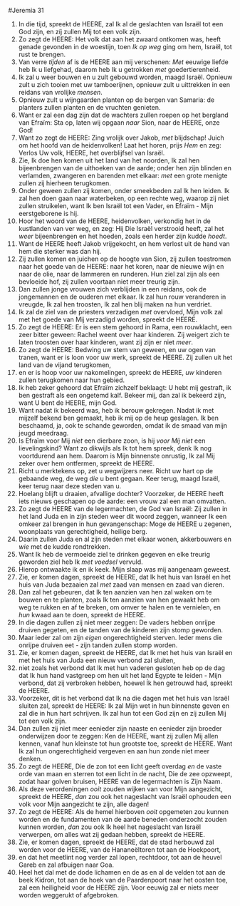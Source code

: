 #Jeremia 31
1. In die tijd, spreekt de HEERE, zal Ik al de geslachten van Israël tot een God zijn, en zíj zullen Mij tot een volk zijn. 
2. Zo zegt de HEERE: Het volk dat aan het zwaard ontkomen was, heeft genade gevonden in de woestijn, toen *Ik op weg* ging om hem, Israël, tot rust te brengen. 
3. Van verre *tijden* af is de HEERE aan mij verschenen: *Met* eeuwige liefde heb Ik u liefgehad, daarom heb Ik u getrokken *met* goedertierenheid. 
4. Ik zal u weer bouwen en u zult gebouwd worden, maagd Israël. Opnieuw zult u zich tooien met uw tamboerijnen, opnieuw zult u uittrekken in een reidans van vrolijke *mensen*. 
5. Opnieuw zult u wijngaarden planten op de bergen van Samaria: de planters zullen planten en de vruchten genieten. 
6. Want er zal een dag zijn dat de wachters zullen roepen op het bergland van Efraïm: Sta op, laten wij opgaan *naar* Sion, naar de HEERE, onze God! 
7. Want zo zegt de HEERE: Zing vrolijk over Jakob, *met* blijdschap! Juich om het hoofd van de heidenvolken! Laat het horen, prijs *Hem* en zeg: Verlos Uw volk, HEERE, het overblijfsel van Israël. 
8. Zie, Ik doe hen komen uit het land van het noorden, Ik zal hen bijeenbrengen van de uithoeken van de aarde; onder hen zijn blinden en verlamden, zwangeren en barenden met elkaar: *met* een grote menigte zullen zij hierheen terugkomen. 
9. Onder geween zullen zij komen, onder smeekbeden zal Ik hen leiden. Ik zal hen doen gaan naar waterbeken, op een rechte weg, waarop zij niet zullen struikelen, want Ik ben Israël tot een Vader, en Efraïm - Mijn eerstgeborene is hij. 
10. Hoor het woord van de HEERE, heidenvolken, verkondig het in de kustlanden van ver weg, en zeg: Hij Die Israël verstrooid heeft, zal het *weer* bijeenbrengen en het hoeden, zoals een herder zijn kudde *hoedt*. 
11. Want de HEERE heeft Jakob vrijgekocht, en hem verlost uit de hand van hem die sterker was dan hij. 
12. Zij zullen komen en juichen op de hoogte van Sion, zij zullen toestromen naar het goede van de HEERE: naar het koren, naar de nieuwe wijn en naar de olie, naar de lammeren en runderen. Hun ziel zal zijn als een bevloeide hof, zij zullen voortaan niet meer treurig zijn. 
13. Dan zullen jonge vrouwen zich verblijden in een reidans, ook de jongemannen en de ouderen met elkaar. Ik zal hun rouw veranderen in vreugde, Ik zal hen troosten, Ik zal hen blij maken na hun verdriet. 
14. Ik zal de ziel van de priesters verzadigen *met* overvloed, Mijn volk zal met het goede van Mij verzadigd worden, spreekt de HEERE. 
15. Zo zegt de HEERE: Er is een stem gehoord in Rama, een rouwklacht, een zeer bitter geween: Rachel weent over haar kinderen. Zij weigert zich te laten troosten over haar kinderen, want zij zijn er niet *meer*. 
16. Zo zegt de HEERE: Bedwing uw stem van geween, en uw ogen van tranen, want er is loon voor uw werk, spreekt de HEERE. Zij zullen uit het land van de vijand terugkomen, 
17. en er is hoop voor uw nakomelingen, spreekt de HEERE, *uw* kinderen zullen terugkomen naar hun gebied. 
18. Ik heb zeker gehoord dat Efraïm zichzelf beklaagt: U hebt mij gestraft, ik ben gestraft als een ongetemd kalf. Bekeer mij, dan zal ik bekeerd zijn, want U bent de HEERE, mijn God. 
19. Want nadat ik bekeerd was, heb ik berouw gekregen. Nadat ik met mijzelf bekend ben gemaakt, heb ik mij op de heup geslagen. Ik ben beschaamd, ja, ook te schande geworden, omdat ik de smaad van mijn jeugd meedraag. 
20. Is Efraïm voor Mij *niet* een dierbare zoon, is hij *voor Mij niet* een lievelingskind? Want zo dikwijls als Ik tot hem spreek, denk Ik nog voortdurend aan hem. Daarom is Mijn binnenste onrustig, Ik zal Mij zeker over hem ontfermen, spreekt de HEERE. 
21. Richt u merktekens op, zet u wegwijzers neer. Richt uw hart op de gebaande weg, de weg *die* u bent gegaan. Keer terug, maagd Israël, keer terug naar deze steden van u. 
22. Hoelang blijft u draaien, afvallige dochter? Voorzeker, de HEERE heeft iets nieuws geschapen op de aarde: een vrouw zal een man omvatten.
23. Zo zegt de HEERE van de legermachten, de God van Israël: Zij zullen in het land Juda en in zijn steden weer dit woord zeggen, wanneer Ik een omkeer zal brengen in hun gevangenschap: Moge de HEERE u zegenen, woonplaats van gerechtigheid, heilige berg.
24. Daarin zullen Juda en al zijn steden met elkaar wonen, akkerbouwers en *wie* met de kudde rondtrekken.
25. Want Ik heb de vermoeide ziel te drinken gegeven en elke treurig geworden ziel heb Ik *met voedsel* vervuld.
26. Hierop ontwaakte ik en ik keek. Mijn slaap was mij aangenaam geweest.
27. Zie, er komen dagen, spreekt de HEERE, dat Ik het huis van Israël en het huis van Juda bezaaien zal *met* zaad van mensen en zaad van dieren.
28. Dan zal het gebeuren, dat Ik ten aanzien van hen zal waken om te bouwen en te planten, zoals Ik ten aanzien van hen gewaakt heb om weg te rukken en af te breken, om omver te halen en te vernielen, en *hun* kwaad aan te doen, spreekt de HEERE.
29. In die dagen zullen zij niet meer zeggen: De vaders hebben onrijpe druiven gegeten, en de tanden van de kinderen zijn stomp geworden.
30. Maar ieder zal om zijn *eigen* ongerechtigheid sterven. Ieder mens die onrijpe druiven eet - zijn tanden zullen stomp worden.
31. Zie, er komen dagen, spreekt de HEERE, dat Ik met het huis van Israël en met het huis van Juda een nieuw verbond zal sluiten,
32. niet zoals het verbond dat Ik met hun vaderen gesloten heb op de dag dat Ik hun hand vastgreep om hen uit het land Egypte te leiden - Mijn verbond, dat zij verbroken hebben, hoewel Ík hen getrouwd had, spreekt de HEERE.
33. Voorzeker, dit is het verbond dat Ik na die dagen met het huis van Israël sluiten zal, spreekt de HEERE: Ik zal Mijn wet in hun binnenste geven en zal die in hun hart schrijven. Ik zal hun tot een God zijn en zíj zullen Mij tot een volk zijn.
34. Dan zullen zij niet meer eenieder zijn naaste en eenieder zijn broeder onderwijzen door te zeggen: Ken de HEERE, want zij zullen Mij allen kennen, vanaf hun kleinste tot hun grootste toe, spreekt de HEERE. Want Ik zal hun ongerechtigheid vergeven en aan hun zonde niet meer denken. 
35. Zo zegt de HEERE, Die de zon tot een licht geeft overdag *en* de vaste orde van maan en sterren tot een licht in de nacht, Die de zee opzweept, zodat haar golven bruisen, HEERE van de legermachten is Zijn Naam. 
36. Als deze verordeningen *ooit* zouden wijken van voor Mijn aangezicht, spreekt de HEERE, *dan* zou ook het nageslacht van Israël ophouden een volk voor Mijn aangezicht te zijn, alle dagen! 
37. Zo zegt de HEERE: Als de hemel hierboven *ooit* opgemeten zou kunnen worden en de fundamenten van de aarde beneden onderzocht zouden kunnen worden, *dan* zou ook Ik heel het nageslacht van Israël verwerpen, om alles wat zij gedaan hebben, spreekt de HEERE.
38. Zie, er komen dagen, spreekt de HEERE, dat de stad herbouwd zal worden voor de HEERE, van de Hananeëltoren tot aan de Hoekpoort,
39. en dat het meetlint nog verder zal lopen, rechtdoor, tot aan de heuvel Gareb en zal afbuigen naar Goa.
40. Heel het dal met de dode lichamen en de as en al de velden tot aan de beek Kidron, tot aan de hoek van de Paardenpoort naar het oosten toe, zal een heiligheid voor de HEERE zijn. Voor eeuwig zal er niets meer worden weggerukt of afgebroken.
